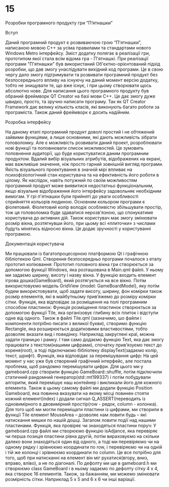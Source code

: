 # 15
Розробки програмного продукту гри “П’ятнашки”

Вступ

Даний програмний продукт є розвиваючою грою “П'ятнашки”, написаною мовою C++ за усіма правилами та стандартами нового Windows Metro інтерфейсу.
Зміст додатку полягає в реалізації гри, прототипом якої стала всім відома гра - П'ятнашкі.
При реалізації програми "П'ятнашки" був використаний Об'єктно-орієнтований підхід розробки, що дав змогу унаслідувати вихідний код програми.
Це в свою чергу дало змогу підтримувати та розвивати програмний продукт без безпосереднього впливу на існуючу на даний момент версію додатку, тобто не знищувати те, що вже існує, і при цьому створювати щось абсолютно нове.
Для написання цього програмного продукту був обраний фреймворк QT Creator на базі мови C++.
Це дає змогу дуже швидко, просто, та зручно написати програму.
Так як QT Creator Framework дає велику кількість класів, які виконують багато роботи за програміста. Також даний фреймворк є досить надійним.

Розробка інтерфейсу

На даному етапі програмний продукт доволі простий і не обтяжений зайвими функціями, а лише основними, які дають можливість зібрати головоломку.
Але є можливість розвивати даний проект, розроблювати нові функції та поповнювати список можливостей.
Це зумовить поповнення аудиторії, що буде користуватися даним програмним продуктом. 
Вдалий вибір візуальних атрибутів, відображених на екрані, має важливіше значення, ніж просто гарний зовнішній вигляд програми.
Якість візуального проектування в значній мірі впливає на психофізіологічний стан користувача та на ефективність його роботи в цілому.
Як наслідок, навіть потужний по своїм можливостям програмний продукт може виявитися недостатньо функціональним, якщо візуальне відображення його інтерфейсу задовольняє необхідним вимогам. У грі п'ятнашки були прийняті до уваги особливості сприйняття кольорів людиною.
Основним кольором програми є фіолетовий.
Фіолетовий колір володіє особливістю збільшувати простір, тож ця головоломка буде здаватися нерозв'язною, що спонукатиме користувача до активних дій.
Також користувач має змогу змінювати розмір вікна, розтягнувши його, при цьому всі «плиточки» з числами будуть мінятись відносно вікна.
Це додає зручності у користуванні програмою.

Документація користувача

Ми працювали із багатопроцесорною платформою Qt і графічною бібліотекою Qml.
Створення безпосередньо програми почалося з етапу прототип копіювання:
Прототип головного вікна гри створюється за допомогою функції Windows, яка розташована в Main.qml файлі.
У ньому ми задаємо ширину, висоту і назву вікна.
У функцію входить елемент ігрова дошка(GameBoard), який розтягується на все вікно.
Потім використовуємо модель GridView {model: GameBoardModel}, яку потім будем використовувати, щоб задати висоту, ширину, фон комірки також розмір елементів, які в майбутньому прив’яжемо до розміру комірки сітки.
Функція, яка відповідає за розміщення на полі програмним способом пластинок:
Функція розміщення пластинок створюється за допомогою функції Tile, яка організовує глибину всіх плиток і відступи одне від одного.
Також в файлі Tile.qml (зазначимо, шо файли і компоненти потрібно писати з великої букви), створимо функцію Rectangle, яка розширюється додатковими властивостями, тобто дозволяє вказати вид  і поведінку.
Наприклад закруглені краї, можна задати границю і рамку.
І там само додаємо функцію Text, яка дає змогу працювати з текстом(нашими цифрами), спочатку прив’язуємо текст до кореня(root), а тоді підключаємо бібліотеку displayText(задаємо колір, текст, шрифт).
Функція, яка відповідає за перемішування цифр:
На цей момент у нас уже був створений графічний інтерфейс, але постала проблема, щоб рандомно перемішувати цифри. Для цього ми у gameboard.cpp створили функцію GameBoard::shuffle, потім підключили статичний рандомний генератор(std::mt199337) і потім побудували алгоритм, який перемішує наш контейнер і викликали його для кожного елемента.
Також в цьому самому файлі ми додали функцію Position Gameboard, яка повинна вказувати на якому місці повинен стояти кожний елемент(index) і додали сигнал Q_ASSERT(переводить із одновимірного в двовимірний простір(row - рядок, column - колонка).
Для того щоб ми могли переміщати пластини із цифрами, ми створили в функції Tile елемент MouseArea – дозволяє нам ловити будь – які натискання мишки по нашій дошці.
Загалом ловити події над нашими пластинами.
Функція, яка провіряє чи знаходяться пластини поруч:
У gameboard.cpp файлі ми створюємо функцію isAdjance, яка перевіряє чи перша позиція пластини рівна другій, потім вираховуємо на скільки далеко вони знаходяться один від одного, а тоді ми перевіряємо чи на одному рядку і зрівнюємо координати по row, і перевіряємо чи на одній і тій же колонці і зрівнюємо координати по column.
Це все потрібно для того, щоб при натисканні на елемент він міг рухатися(вгору, вниз, вправо, вліво), а не по діагоналі.
По дефолту ми ще в gameboard.h ми створюємо class GameBoard і в ньому задаємо по дефолту сітку 4 x 4, яка створює 16 елементів.
Також, за бажанням, ми можемо змінювати розмірність сітки. Наприклад 5 x 5 and 6 x 6 чи інші варіації.
